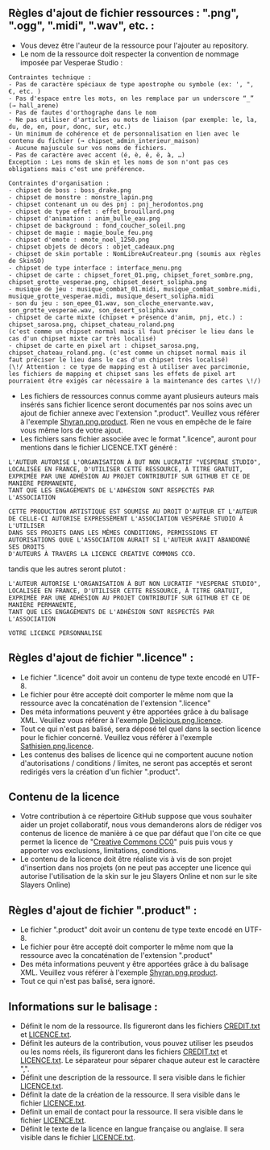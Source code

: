 ## Règles d'ajout de fichier ressources : ".png", ".ogg", ".midi", ".wav", etc. :
- Vous devez être l'auteur de la ressource pour l'ajouter au repository.
- Le nom de la ressource doit respecter la convention de nommage imposée par Vesperae Studio :
```
Contraintes technique :
- Pas de caractère spéciaux de type apostrophe ou symbole (ex: ', ", €, etc. )
- Pas d'espace entre les mots, on les remplace par un underscore “_” (→ hall_arene)
- Pas de fautes d'orthographe dans le nom
- Ne pas utiliser d'articles ou mots de liaison (par exemple: le, la, du, de, en, pour, donc, sur, etc.)
- Un minimum de cohérence et de personnalisation en lien avec le contenu du fichier (→ chipset_admin_interieur_maison)
- Aucune majuscule sur vos noms de fichiers.
- Pas de caractère avec accent (é, è, ê, ë, à, …)
Exception : Les noms de skin et les noms de son n'ont pas ces obligations mais c'est une préférence.

Contraintes d'organisation :
- chipset de boss : boss_drake.png 
- chipset de monstre : monstre_lapin.png
- chipset contenant un ou des pnj : pnj_herodontos.png
- chipset de type effet : effet_brouillard.png
- chipset d'animation : anim_bulle_eau.png
- chipset de background : fond_coucher_soleil.png
- chipset de magie : magie_boule_feu.png
- chipset d'emote : emote_noel_1250.png
- chipset objets de décors : objet_cadeaux.png
- chipset de skin portable : NomLibreAuCreateur.png (soumis aux règles de SkinSO)
- chipset de type interface : interface_menu.png
- chipset de carte : chipset_foret_01.png, chipset_foret_sombre.png, chipset_grotte_vesperae.png, chipset_desert_solipha.png
- musique de jeu : musique_combat_01.midi, musique_combat_sombre.midi, musique_grotte_vesperae.midi, musique_desert_solipha.midi
- son du jeu : son_epee_01.wav, son_cloche_enervante.wav, son_grotte_vesperae.wav, son_desert_solipha.wav
- chipset de carte mixte (chipset + présence d'anim, pnj, etc.) : chipset_sarosa.png, chipset_chateau_roland.png
(c'est comme un chipset normal mais il faut préciser le lieu dans le cas d'un chipset mixte car très localisé)
- chipset de carte en pixel art : chipset_sarosa.png, chipset_chateau_roland.png. (c'est comme un chipset normal mais il faut préciser le lieu dans le cas d'un chipset très localisé)
(\!/ Attention : ce type de mapping est à utiliser avec parcimonie, les fichiers de mapping et chipset sans les effets de pixel art pourraient être exigés car nécessaire à la maintenance des cartes \!/)

```
- Les fichiers de ressources connus comme ayant plusieurs auteurs mais insérés sans fichier licence seront documentés par nos soins avec un ajout de fichier annexe avec l'extension ".product".
Veuillez vous référer à l'exemple [Shyran.png.product](Shyran.png.product). Rien ne vous en empêche de le faire vous même lors de votre ajout.
- Les fichiers sans fichier associée avec le format ".licence", auront pour mentions dans le fichier LICENCE.TXT généré :
```
L'AUTEUR AUTORISE L'ORGANISATION À BUT NON LUCRATIF "VESPERAE STUDIO",
LOCALISÉE EN FRANCE, D'UTILISER CETTE RESSOURCE, À TITRE GRATUIT,
EXPRIMÉE PAR UNE ADHÉSION AU PROJET CONTRIBUTIF SUR GITHUB ET CE DE MANIÈRE PERMANENTE,
TANT QUE LES ENGAGEMENTS DE L'ADHÉSION SONT RESPECTÉS PAR L'ASSOCIATION
```
```
CETTE PRODUCTION ARTISTIQUE EST SOUMISE AU DROIT D'AUTEUR ET L'AUTEUR DE CELLE-CI AUTORISE EXPRESSÉMENT L'ASSOCIATION VESPERAE STUDIO À L'UTILISER
DANS SES PROJETS DANS LES MÊMES CONDITIONS, PERMISSIONS ET AUTORISATIONS QUUE L'ASSOCIATION AURAIT SI L'AUTEUR AVAIT ABANDONNÉ SES DROITS 
D'AUTEURS À TRAVERS LA LICENCE CREATIVE COMMONS CC0.
```
tandis que les autres seront plutot : 
```
L'AUTEUR AUTORISE L'ORGANISATION À BUT NON LUCRATIF "VESPERAE STUDIO",
LOCALISÉE EN FRANCE, D'UTILISER CETTE RESSOURCE, À TITRE GRATUIT,
EXPRIMÉE PAR UNE ADHÉSION AU PROJET CONTRIBUTIF SUR GITHUB ET CE DE MANIÈRE PERMANENTE,
TANT QUE LES ENGAGEMENTS DE L'ADHÉSION SONT RESPECTÉS PAR L'ASSOCIATION
```
```
VOTRE LICENCE PERSONNALISE
```

## Règles d'ajout de fichier ".licence" :
- Le fichier ".licence" doit avoir un contenu de type texte encodé en UTF-8.
- Le fichier pour être accepté doit comporter le même nom que la ressource avec la concaténation de l'extension ".licence"
- Des méta informations peuvent y être apportées grâce à du balisage XML. Veuillez vous référer à l'exemple [Delicious.png.licence](Delicious.png.licence).
- Tout ce qui n'est pas balisé, sera déposé tel quel dans la section licence pour le fichier concerné. Veuillez vous référer à l'exemple [Sathisien.png.licence](Sathisien.png.licence).
- Les contenus des balises de licence qui ne comportent aucune notion d'autorisations / conditions / limites, ne seront pas acceptés et seront redirigés vers la création d'un fichier ".product".

## Contenu de la licence
- Votre contribution à ce répertoire GitHub suppose que vous souhaiter aider un projet collaboratif, nous vous demanderons alors de rédiger vos contenus de licence de manière à ce que par défaut que l'on cite ce que permet la licence de "[Creative Commons CC0](https://choosealicense.com/licenses/cc0-1.0/)" puis puis vous y apporter vos exclusions, limitations, conditions.
- Le contenu de la licence doit être réaliste vis à vis de son projet d'insertion dans nos projets (on ne peut pas accepter une licence qui autorise l'utilisation de la skin sur le jeu Slayers Online et non sur le site Slayers Online)

## Règles d'ajout de fichier ".product" :
- Le fichier ".product" doit avoir un contenu de type texte encodé en UTF-8.
- Le fichier pour être accepté doit comporter le même nom que la ressource avec la concaténation de l'extension ".product"
- Des méta informations peuvent y être apportées grâce à du balisage XML. Veuillez vous référer à l'exemple [Shyran.png.product](Shyran.png.product).
- Tout ce qui n'est pas balisé, sera ignoré.

## Informations sur le balisage :
- <Name></Name> Définit le nom de la ressource. Ils figureront dans les fichiers [CREDIT.txt](CREDIT.txt) et [LICENCE.txt](LICENCE.txt).
- <Author></Author> Définit les auteurs de la contribution, vous pouvez utiliser les pseudos ou les noms réels, ils figureront dans les fichiers [CREDIT.txt](CREDIT.txt) et [LICENCE.txt](LICENCE.txt). Le séparateur pour séparer chaque auteur est le caractère ",".
- <Description></Description> Définit une description de la ressource. Il sera visible dans le fichier [LICENCE.txt](LICENCE.txt).
- <CreationDate></CreationDate> Définit la date de la création de la ressource. Il sera visible dans le fichier [LICENCE.txt](LICENCE.txt).
- <Email></Email> Définit un email de contact pour la ressource. Il sera visible dans le fichier [LICENCE.txt](LICENCE.txt).
- <Licence></Licence> Définit le texte de la licence en langue française ou anglaise. Il sera visible dans le fichier [LICENCE.txt](LICENCE.txt).
